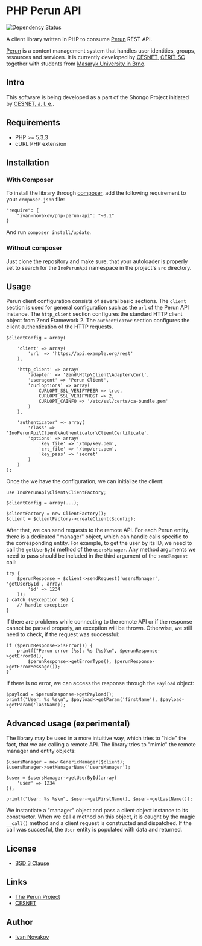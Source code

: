 # PHP Perun API

[![Dependency Status](https://www.versioneye.com/user/projects/529a013a632bacbcb9000002/badge.png)](https://www.versioneye.com/user/projects/529a013a632bacbcb9000002)

A client library written in PHP to consume [Perun](http://perun.metacentrum.cz/web/index.shtml) REST API.

[Perun](http://perun.metacentrum.cz/web/index.shtml) is a content management system that handles user identities, groups, resources and services. 
It is currently developed by [CESNET](http://www.ces.net/), [CERIT-SC](http://www.cerit-sc.cz/en/) together with students from [Masaryk University in Brno](http://www.muni.cz/).

## Intro

This software is being developed as a part of the Shongo Project initiated by [CESNET, a. l. e.](http://www.ces.net/).


## Requirements

* PHP >= 5.3.3
* cURL PHP extension


## Installation

### With Composer

To install the library through [composer](http://getcomposer.org/), add the following requirement to your `composer.json` file:

    "require": {
        "ivan-novakov/php-perun-api": "~0.1"
    }

And run `composer install/update`.

### Without composer

Just clone the repository and make sure, that your autoloader is properly set to search for the `InoPerunApi` namespace in the project's `src` directory.


## Usage

Perun client configuration consists of several basic sections. The `client` section is used for general configuration such as the `url` of the Perun API instance.
The `http_client` section configures the standard HTTP client object from Zend Framework 2. The `authenticator` section configures the client authentication of the HTTP requests.

    $clientConfig = array(
        
        'client' => array(
            'url' => 'https://api.example.org/rest'
        ), 
        
        'http_client' => array(
            'adapter' => 'Zend\Http\Client\Adapter\Curl', 
            'useragent' => 'Perun Client', 
            'curloptions' => array(
                CURLOPT_SSL_VERIFYPEER => true, 
                CURLOPT_SSL_VERIFYHOST => 2, 
                CURLOPT_CAINFO => '/etc/ssl/certs/ca-bundle.pem'
            )
        ), 
     
        'authenticator' => array(
            'class' => 'InoPerunApi\Client\Authenticator\ClientCertificate',
            'options' => array(
                'key_file' => '/tmp/key.pem',
                'crt_file' => '/tmp/crt.pem',
                'key_pass' => 'secret'
            )
        )
    );
    
Once the we have the configuration, we can initialize the client:

    use InoPerunApi\Client\ClientFactory;
    
    $clientConfig = array(...);
    
    $clientFactory = new ClientFactory();
    $client = $clientFactory->createClient($config);
    
After that, we can send requests to the remote API. For each Perun entity, there is a dedicated "manager" object, which can handle calls specific to the corresponding entity. For example, to get the user by its ID, we need to call the `getUserById` method of the `usersManager`. Any method arguments we need to pass should be included in the third argument of the `sendRequest` call:

    try {
        $perunResponse = $client->sendRequest('usersManager', 'getUserById', array(
            'id' => 1234
        ));
    } catch (\Exception $e) {
        // handle exception
    }

If there are problems while connecting to the remote API or if the response cannot be parsed properly, an exception will be thrown. Otherwise, we still need to check, if the request was successful:

    if ($perunResponse->isError()) {
        printf("Perun error [%s]: %s (%s)\n", $perunResponse->getErrorId(), 
            $perunResponse->getErrorType(), $perunResponse->getErrorMessage());
    }
    
If there is no error, we can access the response through the `Payload` object:

    $payload = $perunResponse->getPayload();
    printf("User: %s %s\n", $payload->getParam('firstName'), $payload->getParam('lastName));
    
    
## Advanced usage (experimental)

The library may be used in a more intuitive way, which tries to "hide" the fact, that we are calling a remote API. The library tries to "mimic" the remote manager and entity objects:

    $usersManager = new GenericManager($client);
    $usersManager->setManagerName('usersManager');
    
    $user = $usersManager->getUserById(array(
        'user' => 1234
    ));
    
    printf("User: %s %s\n", $user->getFirstName(), $user->getLastName());
    
We instantiate a "manager" object and pass a client object instance to its constructor. When we call a method on this object, it is caught by the magic `__call()` method and a client request is constructed and dispatched. If the call was succesful, the `User` entity is populated with data and returned.

    
## License

* [BSD 3 Clause](http://debug.cz/license/bsd-3-clause)


## Links

* [The Perun Project](http://perun.metacentrum.cz/web/index.shtml)
* [CESNET](http://www.ces.net/)


## Author

* [Ivan Novakov](http://novakov.cz/)
